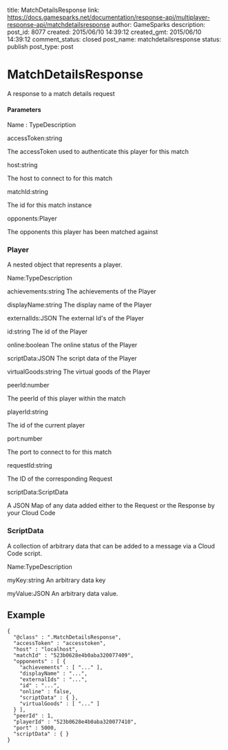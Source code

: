 title: MatchDetailsResponse
link: https://docs.gamesparks.net/documentation/response-api/multiplayer-response-api/matchdetailsresponse
author: GameSparks
description: 
post_id: 8077
created: 2015/06/10 14:39:12
created_gmt: 2015/06/10 14:39:12
comment_status: closed
post_name: matchdetailsresponse
status: publish
post_type: post

<!--A response to a match details request -->

# MatchDetailsResponse

A response to a match details request

#### Parameters

Name : TypeDescription

accessToken:string

The accessToken used to authenticate this player for this match

host:string

The host to connect to for this match

matchId:string

The id for this match instance

opponents:Player

The opponents this player has been matched against

### Player

A nested object that represents a player.

Name:TypeDescription

achievements:string
The achievements of the Player

displayName:string
The display name of the Player

externalIds:JSON
The external Id's of the Player

id:string
The id of the Player

online:boolean
The online status of the Player

scriptData:JSON
The script data of the Player

virtualGoods:string
The virtual goods of the Player

peerId:number

The peerId of this player within the match

playerId:string

The id of the current player

port:number

The port to connect to for this match

requestId:string

The ID of the corresponding Request

scriptData:ScriptData

A JSON Map of any data added either to the Request or the Response by your Cloud Code

### ScriptData

A collection of arbitrary data that can be added to a message via a Cloud Code script.

Name:TypeDescription

myKey:string
An arbitrary data key

myValue:JSON
An arbitrary data value.
  


## Example
    
    
    {
      "@class" : ".MatchDetailsResponse",
      "accessToken" : "accesstoken",
      "host" : "localhost",
      "matchId" : "523b0628e4b0aba320077409",
      "opponents" : [ {
        "achievements" : [ "..." ],
        "displayName" : "...",
        "externalIds" : "...",
        "id" : "...",
        "online" : false,
        "scriptData" : { },
        "virtualGoods" : [ "..." ]
      } ],
      "peerId" : 1,
      "playerId" : "523b0628e4b0aba320077410",
      "port" : 5000,
      "scriptData" : { }
    }